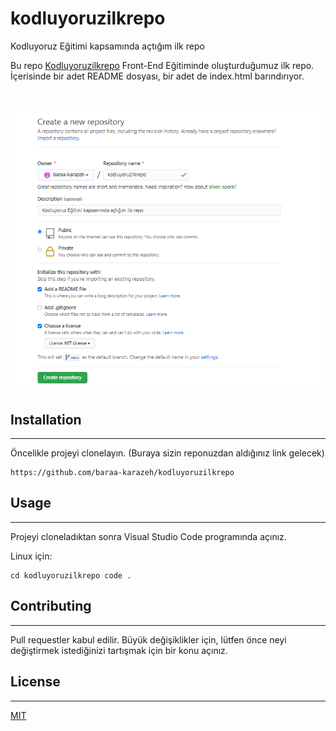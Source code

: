 # kodluyoruzilkrepo

Kodluyoruz Eğitimi kapsamında açtığım ilk repo

Bu repo [Kodluyoruzilkrepo](https://github.com/baraa-karazeh/kodluyoruzilkrepo.git) Front-End Eğitiminde oluşturduğumuz ilk repo. İçerisinde bir adet README dosyası, bir adet de index.html barındırıyor.

# ![creating a repository on github](img/odev.PNG)

## Installation
---

Öncelikle projeyi clonelayın. (Buraya sizin reponuzdan aldığınız link gelecek)

```github
https://github.com/baraa-karazeh/kodluyoruzilkrepo
```

## Usage
---

Projeyi cloneladıktan sonra Visual Studio Code programında açınız.

Linux için:

```github
cd kodluyoruzilkrepo code .
```

## Contributing
---

Pull requestler kabul edilir. Büyük değişiklikler için, lütfen önce neyi değiştirmek istediğinizi tartışmak için bir konu açınız.

## License
---

[MIT](https://choosealicense.com/licenses/mit/)
